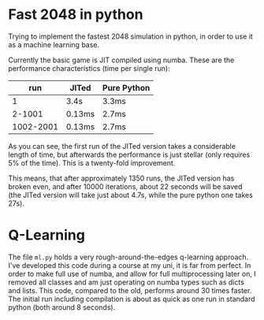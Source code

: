 # Fast 2048 in python

Trying to implement the fastest 2048 simulation in python, in order to use it as a machine learning base.

Currently the basic game is JIT compiled using numba. These are the performance characteristics (time per single run):

|run      | JITed  | Pure Python |
|---------|--------|-------------|
|1        | 3.4s   | 3.3ms       |
|2-1001   | 0.13ms | 2.7ms       |
|1002-2001| 0.13ms | 2.7ms       |

As you can see, the first run of the JITed version takes a considerable length of time, but afterwards the performance is just stellar (only requires 5% of the time). This is a twenty-fold improvement.

This means, that after approximately 1350 runs, the JITed version has broken even, and after 10000 iterations, about 22 seconds will be saved (the JITed version will take just about 4.7s, while the pure python one takes 27s).

# Q-Learning

The file `ml.py` holds a very rough-around-the-edges q-learning approach. I've developed this code during a course at my uni, it is far from perfect. In order to make full use of numba, and allow for full multiprocessing later on, I removed all classes and am just operating on numba types such as dicts and lists. This code, compared to the old, performs around 30 times faster. The initial run including compilation is about as quick as one run in standard python (both around 8 seconds).